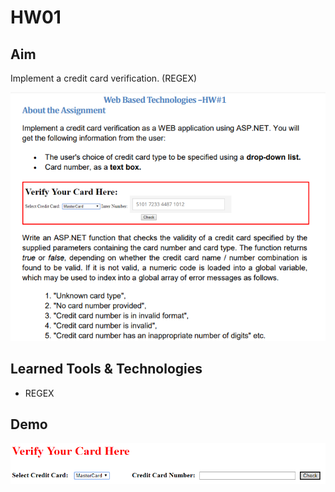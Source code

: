 # HW01

## Aim

Implement a credit card verification. (REGEX)

![](./Photos/Aim.png)

## Learned Tools & Technologies

- REGEX

## Demo

![Demo](./Photos/Demo.png)

